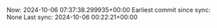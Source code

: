 Now: 2024-10-06 07:37:38.299935+00:00 Earliest commit since sync: None Last sync: 2024-10-06 00:22:21+00:00
